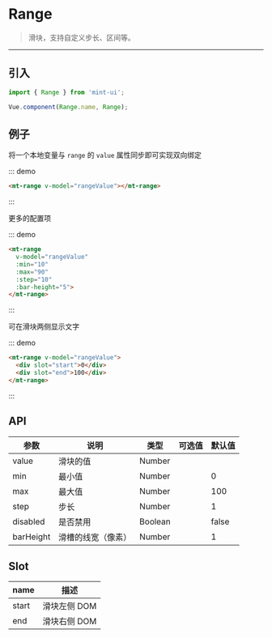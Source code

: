 # Range

> 滑块，支持自定义步长、区间等。

-------------

## 引入

```javascript
import { Range } from 'mint-ui';

Vue.component(Range.name, Range);
```

## 例子

将一个本地变量与 `range` 的 `value` 属性同步即可实现双向绑定

::: demo
```html
<mt-range v-model="rangeValue"></mt-range>
```
:::

更多的配置项

::: demo
```html
<mt-range
  v-model="rangeValue"
  :min="10"
  :max="90"
  :step="10"
  :bar-height="5">
</mt-range>
```
:::

可在滑块两侧显示文字

::: demo
```html
<mt-range v-model="rangeValue">
  <div slot="start">0</div>
  <div slot="end">100</div>
</mt-range>
```
:::

## API
| 参数 | 说明 | 类型 | 可选值 | 默认值 |
|------|-------|---------|-------|--------|
| value | 滑块的值 | Number | | |
| min | 最小值 | Number | | 0 |
| max | 最大值 | Number | | 100 |
| step | 步长 | Number | | 1 |
| disabled | 是否禁用 | Boolean | | false |
| barHeight | 滑槽的线宽（像素） | Number | | 1 |

## Slot
| name | 描述 |
|------|--------|
| start | 滑块左侧 DOM |
| end | 滑块右侧 DOM |


<script>
  export default {
    data: function(){
      return {
        rangeValue:0
      }
    },
    methods:{
    }
  };
</script>
